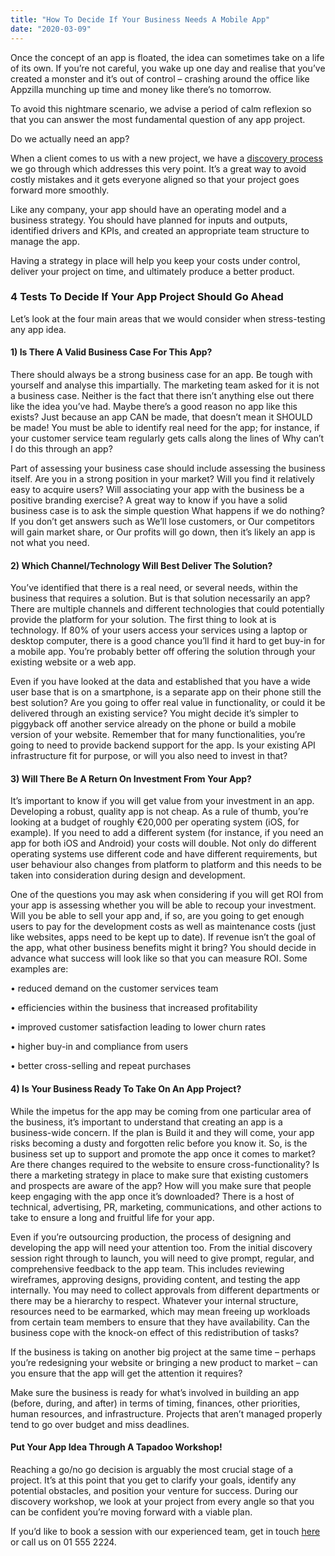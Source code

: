 ```yaml
---
title: "How To Decide If Your Business Needs A Mobile App"
date: "2020-03-09"
---
```


Once the concept of an app is floated, the idea can sometimes take on a life of its own. If you’re not careful, you wake up one day and realise that you’ve created a monster and it’s out of control – crashing around the office like Appzilla munching up time and money like there’s no tomorrow. 

To avoid this nightmare scenario, we advise a period of calm reflexion so that you can answer the most fundamental question of any app project.

Do we actually need an app?

When a client comes to us with a new project, we have a [discovery process](https://tapadoo.com) we go through which addresses this very point. It’s a great way to avoid costly mistakes and it gets everyone aligned so that your project goes forward more smoothly.  

Like any company, your app should have an operating model and a business strategy. You should have planned for inputs and outputs, identified drivers and KPIs, and created an appropriate team structure to manage the app.

Having a strategy in place will help you keep your costs under control, deliver your project on time, and ultimately produce a better product.

### 4 Tests To Decide If Your App Project Should Go Ahead 

Let’s look at the four main areas that we would consider when stress-testing any app idea. 

#### 1) Is There A Valid Business Case For This App? 

There should always be a strong business case for an app. Be tough with yourself and analyse this impartially. The marketing team asked for it is not a business case. Neither is the fact that there isn’t anything else out there like the idea you’ve had. Maybe there’s a good reason no app like this exists? Just because an app CAN be made, that doesn’t mean it SHOULD be made! You must be able to identify real need for the app; for instance, if your customer service team regularly gets calls along the lines of Why can’t I do this through an app? 

Part of assessing your business case should include assessing the business itself. Are you in a strong position in your market? Will you find it relatively easy to acquire users? Will associating your app with the business be a positive branding exercise? A great way to know if you have a solid business case is to ask the simple question What happens if we do nothing? If you don’t get answers such as We’ll lose customers, or Our competitors will gain market share, or Our profits will go down, then it’s likely an app is not what you need. 

#### 2) Which Channel/Technology Will Best Deliver The Solution? 

You’ve identified that there is a real need, or several needs, within the business that requires a solution. But is that solution necessarily an app? There are multiple channels and different technologies that could potentially provide the platform for your solution. The first thing to look at is technology. If 80% of your users access your services using a laptop or desktop computer, there is a good chance you’ll find it hard to get buy-in for a mobile app. You’re probably better off offering the solution through your existing website or a web app. 

Even if you have looked at the data and established that you have a wide user base that is on a smartphone, is a separate app on their phone still the best solution? Are you going to offer real value in functionality, or could it be delivered through an existing service? You might decide it’s simpler to piggyback off another service already on the phone or build a mobile version of your website. Remember that for many functionalities, you’re going to need to provide backend support for the app. Is your existing API infrastructure fit for purpose, or will you also need to invest in that? 

#### 3) Will There Be A Return On Investment From Your App? 

It’s important to know if you will get value from your investment in an app. Developing a robust, quality app is not cheap. As a rule of thumb, you’re looking at a budget of roughly €20,000 per operating system (iOS, for example). If you need to add a different system (for instance, if you need an app for both iOS and Android) your costs will double. Not only do different operating systems use different code and have different requirements, but user behaviour also changes from platform to platform and this needs to be taken into consideration during design and development. 

One of the questions you may ask when considering if you will get ROI from your app is assessing whether you will be able to recoup your investment. Will you be able to sell your app and, if so, are you going to get enough users to pay for the development costs as well as maintenance costs (just like websites, apps need to be kept up to date). If revenue isn’t the goal of the app, what other business benefits might it bring? You should decide in advance what success will look like so that you can measure ROI. Some examples are: 

• reduced demand on the customer services team 

• efficiencies within the business that increased profitability 

• improved customer satisfaction leading to lower churn rates 

• higher buy-in and compliance from users 

• better cross-selling and repeat purchases 

#### 4) Is Your Business Ready To Take On An App Project? 

While the impetus for the app may be coming from one particular area of the business, it’s important to understand that creating an app is a business-wide concern. If the plan is Build it and they will come, your app risks becoming a dusty and forgotten relic before you know it. So, is the business set up to support and promote the app once it comes to market? Are there changes required to the website to ensure cross-functionality? Is there a marketing strategy in place to make sure that existing customers and prospects are aware of the app? How will you make sure that people keep engaging with the app once it’s downloaded? There is a host of technical, advertising, PR, marketing, communications, and other actions to take to ensure a long and fruitful life for your app. 

Even if you’re outsourcing production, the process of designing and developing the app will need your attention too. From the initial discovery session right through to launch, you will need to give prompt, regular, and comprehensive feedback to the app team. This includes reviewing wireframes, approving designs, providing content, and testing the app internally. You may need to collect approvals from different departments or there may be a hierarchy to respect. Whatever your internal structure, resources need to be earmarked, which may mean freeing up workloads from certain team members to ensure that they have availability. Can the business cope with the knock-on effect of this redistribution of tasks? 

If the business is taking on another big project at the same time – perhaps you’re redesigning your website or bringing a new product to market – can you ensure that the app will get the attention it requires?

Make sure the business is ready for what’s involved in building an app (before, during, and after) in terms of timing, finances, other priorities, human resources, and infrastructure. Projects that aren’t managed properly tend to go over budget and miss deadlines.

#### Put Your App Idea Through A Tapadoo Workshop! 

Reaching a go/no go decision is arguably the most crucial stage of a project. It’s at this point that you get to clarify your goals, identify any potential obstacles, and position your venture for success. During our discovery workshop, we look at your project from every angle so that you can be confident you’re moving forward with a viable plan.

If you’d like to book a session with our experienced team, get in touch [here](https://tapadoo.com/contact/) or call us on 01 555 2224.
